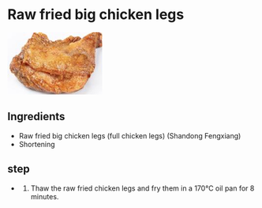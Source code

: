 # Raw fried big chicken legs

![生炸大鸡腿](/images/生炸大鸡腿.png)

## Ingredients

- Raw fried big chicken legs (full chicken legs) (Shandong Fengxiang)
- Shortening

## step

- 1. Thaw the raw fried chicken legs and fry them in a 170℃ oil pan for 8 minutes.
